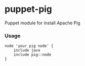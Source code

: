 puppet-pig
==========

Puppet module for install Apache Pig

### Usage
    node 'your pig node' {
        include java
        include pig::node
    }
